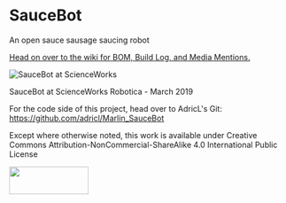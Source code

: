 # SauceBot
An open sauce sausage saucing robot

[Head on over to the wiki for BOM, Build Log, and Media Mentions.](https://github.com/PancakeLegend/SauceBot/wiki/Media-Mentions)

![SauceBot at ScienceWorks](https://github.com/PancakeLegend/SauceBot/blob/master/Media/SauceBot%20-%20v1-5%20Scienceworks%20Robotica%20(Small).jpg)

SauceBot at ScienceWorks Robotica - March 2019

For the code side of this project, head over to AdricL's Git: https://github.com/adricl/Marlin_SauceBot

Except where otherwise noted, this work is available under Creative Commons Attribution-NonCommercial-ShareAlike 4.0 International Public License

<img src="https://i.imgur.com/T1dZok0.png" width="143" height="50">


